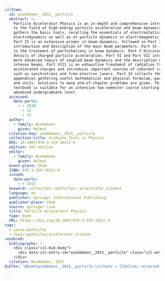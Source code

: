 ```yaml
---
cslItem:
  id: wiedemann__2015__particle
  abstract: >-
    Particle Accelerator Physics is an in-depth and comprehensive introduction
    to the field of high-energy particle acceleration and beam dynamics. Part I
    gathers the basic tools, recalling the essentials of electrostatics and
    electrodynamics as well as of particle dynamics in electromagnetic fields.
    Part II is an extensive primer in beam dynamics, followed in Part III by the
    introduction and description of the main beam parameters. Part IV is devoted
    to the treatment of perturbations in beam dynamics. Part V discusses the
    details of charged particle acceleration. Part VI and Part VII introduce the
    more advanced topics of coupled beam dynamics and the description of very
    intense beams. Part VIII is an exhaustive treatment of radiation from
    accelerated charges and introduces important sources of coherent radiation
    such as synchrotrons and free-electron lasers. Part IX collects the
    appendices gathering useful mathematical and physical formulae, parameters
    and units. Solutions to many end-of-chapter problems are given. This
    textbook is suitable for an intensive two-semester course starting at the
    advanced undergraduate level.
  accessed:
    date-parts:
      - - 2020
        - 12
        - 15
  author:
    - family: Wiedemann
      given: Helmut
  citation-key: wiedemann__2015__particle
  collection-title: Graduate Texts in Physics
  DOI: 10.1007/978-3-319-18317-6
  edition: 4th edition
  editor:
    - family: Wiedemann
      given: Helmut
  event-place: Cham
  ISBN: 978-3-319-18317-6
  issued:
    date-parts:
      - - 2015
  keyword: collection::pathicles::accelerator_science
  language: en
  publisher: Springer International Publishing
  publisher-place: Cham
  source: Springer Link
  title: Particle Accelerator Physics
  type: book
  URL: https://doi.org/10.1007/978-3-319-18317-6
tags:
  - issue:pathicles
  - topic:pathicles/accelerator_science
rendered:
  bibliography: |-
    <div class="csl-bib-body">
      <div data-csl-entry-id="wiedemann__2015__particle" class="csl-entry">Wiedemann, H. 2015 <i>Particle Accelerator Physics</i>. 4th edition. Edited by H. Wiedemann. Cham: Springer International Publishing (Graduate Texts in Physics). doi:10.1007/978-3-319-18317-6.</div>
    </div>
  citation: Wiedemann, 2015
bibTex: "@book{wiedemann__2015__particle,\n\tnote = {[Online; accessed 2020-12-15]},\n\taddress = {Cham},\n\tauthor = {Wiedemann, Helmut},\n\tseries = {Graduate {Texts} in {Physics}},\n\tedition = {4th edition},\n\teditor = {Wiedemann, Helmut},\n\tyear = {2015},\n\tpublisher = {Springer International Publishing},\n\ttitle = {Particle {Accelerator} {Physics}},\n}\n\n"

---
```

